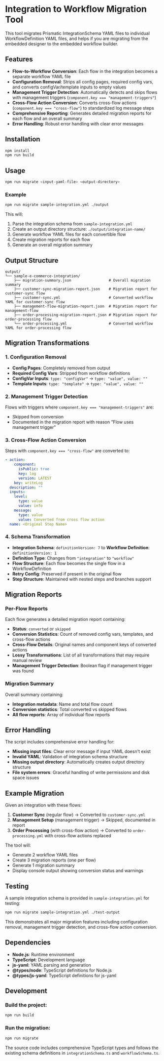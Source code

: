 # Integration to Workflow Migration Tool

This tool migrates Prismatic IntegrationSchema YAML files to individual WorkflowDefinition YAML files, and helps if you are migrating from the embedded designer to the embedded workflow builder.

## Features

- **Flow-to-Workflow Conversion**: Each flow in the integration becomes a separate workflow YAML file
- **Configuration Removal**: Strips all config pages, required config vars, and converts configVar/template inputs to empty values
- **Management Trigger Detection**: Automatically detects and skips flows with management triggers (`component.key === "management-triggers"`)
- **Cross-Flow Action Conversion**: Converts cross-flow actions (`component.key === "cross-flow"`) to standardized log message steps
- **Comprehensive Reporting**: Generates detailed migration reports for each flow and an overall summary
- **Error Handling**: Robust error handling with clear error messages

## Installation

```bash
npm install
npm run build
```

## Usage

```bash
npm run migrate <input-yaml-file> <output-directory>
```

### Example

```bash
npm run migrate sample-integration.yml ./output
```

This will:

1. Parse the integration schema from `sample-integration.yml`
2. Create an output directory structure: `./output/integration-name/`
3. Generate workflow YAML files for each convertible flow
4. Create migration reports for each flow
5. Generate an overall migration summary

## Output Structure

```
output/
└── sample-e-commerce-integration/
    ├── migration-summary.json                 # Overall migration summary
    ├── customer-sync-migration-report.json    # Migration report for customer-sync flow
    ├── customer-sync.yml                      # Converted workflow YAML for customer-sync flow
    ├── management-flow-migration-report.json  # Migration report for management-flow
    ├── order-processing-migration-report.json # Migration report for order-processing flow
    └── order-processing.yml                   # Converted workflow YAML for order-processing flow
```

## Migration Transformations

### 1. Configuration Removal

- **Config Pages**: Completely removed from output
- **Required Config Vars**: Stripped from workflow definitions
- **ConfigVar Inputs**: `type: "configVar"` -> `type: "value", value: ""`
- **Template Inputs**: `type: "template"` -> `type: "value", value: ""`

### 2. Management Trigger Detection

Flows with triggers where `component.key === "management-triggers"` are:

- Skipped from conversion
- Documented in the migration report with reason "Flow uses management trigger"

### 3. Cross-Flow Action Conversion

Steps with `component.key === "cross-flow"` are converted to:

```yaml
- action:
    component:
      isPublic: true
      key: log
      version: LATEST
    key: writeLog
  description: ""
  inputs:
    level:
      type: value
      value: info
    message:
      type: value
      value: Converted from cross flow action
  name: <Original Step Name>
```

### 4. Schema Transformation

- **Integration Schema**: `definitionVersion: 7` to **Workflow Definition**: `definitionVersion: 1`
- **Definition Type**: Changes from `"integration"` to `"workflow"`
- **Flow Structure**: Each flow becomes the single flow in a WorkflowDefinition
- **Retry Config**: Preserved if present in the original flow
- **Step Structure**: Maintained with nested steps and branches support

## Migration Reports

### Per-Flow Reports

Each flow generates a detailed migration report containing:

- **Status**: `converted` or `skipped`
- **Conversion Statistics**: Count of removed config vars, templates, and cross-flow actions
- **Cross-Flow Details**: Original names and component keys of converted actions
- **Lossy Transformations**: List of all transformations that may require manual review
- **Management Trigger Detection**: Boolean flag if management trigger was found

### Migration Summary

Overall summary containing:

- **Integration metadata**: Name and total flow count
- **Conversion statistics**: Total converted vs skipped flows
- **All flow reports**: Array of individual flow reports

## Error Handling

The script includes comprehensive error handling for:

- **Missing input files**: Clear error message if input YAML doesn't exist
- **Invalid YAML**: Validation of integration schema structure
- **Missing output directory**: Automatically creates output directory structure
- **File system errors**: Graceful handling of write permissions and disk space issues

## Example Migration

Given an integration with these flows:

1. **Customer Sync** (regular flow) -> Converted to `customer-sync.yml`
2. **Management Setup** (management trigger) -> Skipped, documented in report
3. **Order Processing** (with cross-flow action) -> Converted to `order-processing.yml` with cross-flow actions replaced

The tool will:

- Generate 2 workflow YAML files
- Create 3 migration reports (one per flow)
- Generate 1 migration summary
- Display console output showing conversion status and warnings

## Testing

A sample integration schema is provided in `sample-integration.yml` for testing:

```bash
npm run migrate sample-integration.yml ./test-output
```

This demonstrates all major migration features including configuration removal, management trigger detection, and cross-flow action conversion.

## Dependencies

- **Node.js**: Runtime environment
- **TypeScript**: Development language
- **js-yaml**: YAML parsing and generation
- **@types/node**: TypeScript definitions for Node.js
- **@types/js-yaml**: TypeScript definitions for js-yaml

## Development

### Build the project:

```bash
npm run build
```

### Run the migration:

```bash
npm run migrate
```

The source code includes comprehensive TypeScript types and follows the existing schema definitions in `integrationSchema.ts` and `workflowSchema.ts`.
